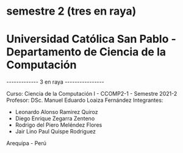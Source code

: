 # semestre 2 (tres en raya)
# Universidad Católica San Pablo - Departamento de Ciencia de la Computación

------------- 3 en raya ----------------

Curso: Ciencia de la Computación I - CCOMP2-1 - Semestre 2021-2
Profesor: DSc. Manuel Eduardo Loaiza Fernández
Integrantes: 
- Leonardo Alonso Ramirez Quiroz
- Diego Enrique Zegarra Zenteno
- Rodrigo del Piero Meléndez Flores
- Jair Lino Paul Quispe Rodriguez

Arequipa - Perú
